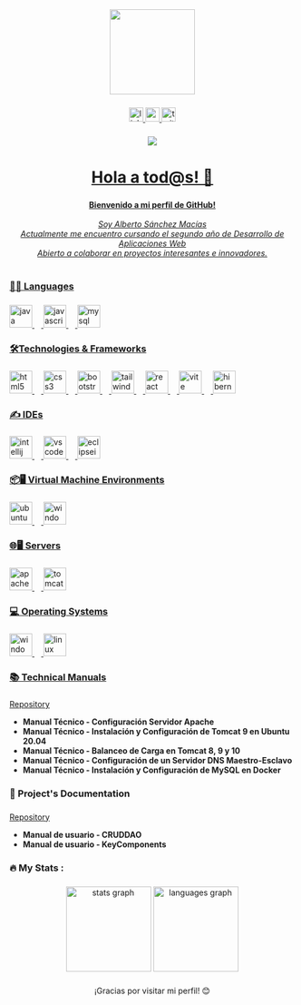<div align="center">
  <img height="150" src="https://avatars.githubusercontent.com/u/152199732?v=4"  />
</div>

###

<div align="center">
  <a href="https://www.linkedin.com/in/alberto-sánchez-macías">
    <img src="https://img.shields.io/static/v1?message=LinkedIn&logo=linkedin&label=&color=0077B5&logoColor=white&labelColor=&style=for-the-badge" height="25" alt="linkedin logo"  />
  </a>
  <a href="mailto:sanchezmacias11@gmail.com" target="_blank">
    <img src="https://img.shields.io/static/v1?message=Gmail&logo=gmail&label=&color=D14836&logoColor=white&labelColor=&style=for-the-badge" height="25" alt="gmail logo"  />
  </a>
  <a href="https://amsanchezm11.github.io/Mi-Porfolio/">
    <img src="https://img.shields.io/static/v1?message=Porfolio&logo=github&label=&color=1DA1F2&logoColor=white&labelColor=&style=for-the-badge" height="25" alt="twitter logo"  />
</div>

###

<div align="center">
  <img src="https://visitor-badge.laobi.icu/badge?page_id=amsanchezm11.amsanchezm11&right_color=purple"  />
</div>

###

<h1 align="center">Hola a tod@s!  👋</h1>

###

<p align="center">
    <b>Bienvenido a mi perfil de GitHub!</b><br><br>
    <i>
        Soy Alberto S&aacute;nchez Mac&iacute;as<br>
        Actualmente me encuentro cursando el segundo año de Desarrollo de Aplicaciones Web<br>
        Abierto a colaborar en proyectos interesantes e innovadores.<br>
    </i><br>
</p>

###

<h3 align="left">🧑‍💻 Languages</h3>

###

<div align="left">
  <img src="https://cdn.jsdelivr.net/gh/devicons/devicon/icons/java/java-original.svg" height="40" alt="java logo"  />
  <img width="12" />
  <img src="https://cdn.jsdelivr.net/gh/devicons/devicon/icons/javascript/javascript-original.svg" height="40" alt="javascript logo"  />
  <img width="12" />
  <img src="https://cdn.jsdelivr.net/gh/devicons/devicon/icons/mysql/mysql-original.svg" height="40" alt="mysql logo"  />
</div>

###

<h3 align="left">🛠️Technologies & Frameworks</h3>

###

<div align="left">
  <img src="https://cdn.jsdelivr.net/gh/devicons/devicon/icons/html5/html5-original.svg" height="40" alt="html5 logo"  />
  <img width="12" />
  <img src="https://cdn.jsdelivr.net/gh/devicons/devicon/icons/css3/css3-original.svg" height="40" alt="css3 logo"  />
  <img width="12" />
  <img src="https://cdn.jsdelivr.net/gh/devicons/devicon/icons/bootstrap/bootstrap-original.svg" height="40" alt="bootstrap logo"  />
  <img width="12" />
  <img src="https://skillicons.dev/icons?i=tailwind" height="40" alt="tailwindcss logo"  />
  <img width="12" />
  <img src="https://cdn.jsdelivr.net/gh/devicons/devicon/icons/react/react-original.svg" height="40" alt="react logo"  />
  <img width="12" />
  <img src="https://skillicons.dev/icons?i=vite" height="40" alt="vite logo"  />
  <img width="12" />
  <img src="https://skillicons.dev/icons?i=hibernate" height="40" alt="hibernate logo"  />
</div>

###

<h3 align="left">✍️ IDEs</h3>

###

<div align="left">
  <img src="https://cdn.jsdelivr.net/gh/devicons/devicon/icons/intellij/intellij-original.svg" height="40" alt="intellij logo"  />
  <img width="12" />
  <img src="https://skillicons.dev/icons?i=vscode" height="40" alt="vscode logo"  />
  <img width="12" />
  <img src="https://skillicons.dev/icons?i=eclipse" height="40" alt="eclipseide logo"  />
</div>

###

<h3 align="left">📦🖥️ Virtual Machine Environments</h3>

###

<div align="left">
  <img src="https://cdn.simpleicons.org/ubuntu/E95420" height="40" alt="ubuntu logo"  />
  <img width="12" />
  <img src="https://cdn.jsdelivr.net/gh/devicons/devicon/icons/windows8/windows8-original.svg" height="40" alt="windows8 logo"  />
</div>

###

<h3 align="left">🌐🖥️ Servers</h3>

###

<div align="left">
  <img src="https://cdn.jsdelivr.net/gh/devicons/devicon/icons/apache/apache-original.svg" height="40" alt="apache logo"  />
  <img width="12" />
  <img src="https://cdn.jsdelivr.net/gh/devicons/devicon/icons/tomcat/tomcat-original.svg" height="40" alt="tomcat logo"  />
</div>

###

<h3 align="left">💻 Operating Systems</h3>

###

<div align="left">
  <img src="https://cdn.jsdelivr.net/gh/devicons/devicon/icons/windows8/windows8-original.svg" height="40" alt="windows8 logo"  />
  <img width="12" />
  <img src="https://cdn.jsdelivr.net/gh/devicons/devicon/icons/linux/linux-original.svg" height="40" alt="linux logo"  />
</div>

###

<h3 align="left">📚 Technical Manuals</h3>

###
[Repository](https://github.com/amsanchezm11/Manuales-Tecnicos.git)
- **Manual Técnico - Configuración Servidor Apache**
- **Manual Técnico - Instalación y Configuración de Tomcat 9 en Ubuntu 20.04**
- **Manual Técnico - Balanceo de Carga en Tomcat 8, 9 y 10**
- **Manual Técnico - Configuración de un Servidor DNS Maestro-Esclavo**
- **Manual Técnico - Instalación y Configuración de MySQL en Docker**

###

<h3 align="left">📗 Project's Documentation</h3>

###

[Repository](https://github.com/amsanchezm11/DOCUMENTACION.git)

- **Manual de usuario - CRUDDAO**
- **Manual de usuario - KeyComponents**

###

<h3 align="left">🔥   My Stats :</h3>

###

<div align="center">
  <img src="https://github-readme-stats.vercel.app/api?username=amsanchezm11&hide_title=false&hide_rank=false&show_icons=true&include_all_commits=true&count_private=true&disable_animations=false&theme=dracula&locale=en&hide_border=false&order=1" height="150" alt="stats graph"  />
  <img src="https://github-readme-stats.vercel.app/api/top-langs?username=amsanchezm11&locale=en&hide_title=false&layout=compact&card_width=320&langs_count=5&theme=dracula&hide_border=false&order=2" height="150" alt="languages graph"  />
</div>

###

<p align="center">¡Gracias por visitar mi perfil! 😊</p>

###

